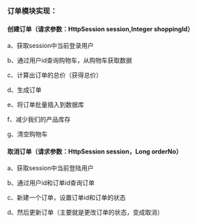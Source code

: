 ### 订单模块实现：

#### 创建订单（请求参数：HttpSession session,Integer shoppingId）

a、获取session中当前登录用户

b、通过用户id查询购物车，从购物车获取数据

c、计算出订单的总价（获得总价）

d、生成订单

e、将订单批量插入到数据库

f、减少我们的产品库存

g、清空购物车

#### 取消订单（请求参数：HttpSession session，Long orderNo）

a、获取session中当前登陆用户

b、通过用户id和订单id查询订单

c、新建一个订单，设置订单id和订单的状态

d、然后更新订单（主要就是更改订单的状态，变成取消）
